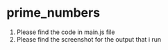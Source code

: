 # prime_numbers

1. Please find the code in main.js file
2. Please find the screenshot for the output that i run
